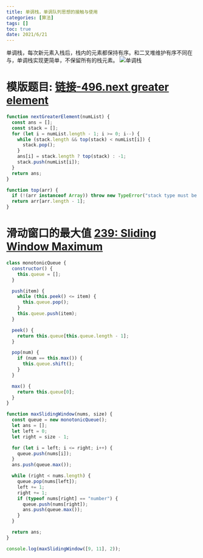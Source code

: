 ```yaml
---
title: 单调栈，单调队列思想的接触与使用
categories: [算法]
tags: []
toc: true
date: 2021/6/21
---
```


单调栈，每次新元素入栈后，栈内的元素都保持有序。和二叉堆维护有序不同在与，<span class="text-red">单调栈实现更简单，不保留所有的栈元素</span>。
![单调栈](/images/algorithm/monotonic-describe.png)

<!-- more -->

# 模版题目: [链接-496.next greater element](https://leetcode.com/problems/next-greater-element-i/)

```js
function nextGreaterElement(numList) {
  const ans = [];
  const stack = [];
  for (let i = numList.length - 1; i >= 0; i--) {
    while (stack.length && top(stack) < numList[i]) {
      stack.pop();
    }
    ans[i] = stack.length ? top(stack) : -1;
    stack.push(numList[i]);
  }
  return ans;
}

function top(arr) {
  if (!(arr instanceof Array)) throw new TypeError("stack type must be array");
  return arr[arr.length - 1];
}
```

# 滑动窗口的最大值 [239: Sliding Window Maximum](https://leetcode.com/problems/sliding-window-maximum/)

```js
class monotonicQueue {
  constructor() {
    this.queue = [];
  }

  push(item) {
    while (this.peek() <= item) {
      this.queue.pop();
    }
    this.queue.push(item);
  }

  peek() {
    return this.queue[this.queue.length - 1];
  }

  pop(num) {
    if (num == this.max()) {
      this.queue.shift();
    }
  }

  max() {
    return this.queue[0];
  }
}

function maxSlidingWindow(nums, size) {
  const queue = new monotonicQueue();
  let ans = [];
  let left = 0;
  let right = size - 1;

  for (let i = left; i <= right; i++) {
    queue.push(nums[i]);
  }
  ans.push(queue.max());

  while (right < nums.length) {
    queue.pop(nums[left]);
    left += 1;
    right += 1;
    if (typeof nums[right] == "number") {
      queue.push(nums[right]);
      ans.push(queue.max());
    }
  }

  return ans;
}

console.log(maxSlidingWindow([9, 11], 2));
```
